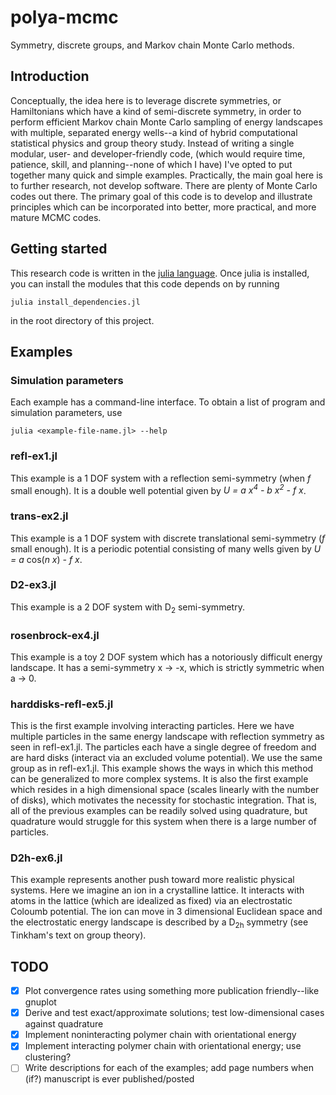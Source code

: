# polya-mcmc
Symmetry, discrete groups, and Markov chain Monte Carlo methods.

## Introduction
Conceptually, the idea here is to leverage discrete symmetries, 
or Hamiltonians which have a kind of semi-discrete symmetry, in order to perform 
efficient Markov chain Monte Carlo sampling of energy landscapes with multiple,
separated energy wells--a kind of hybrid computational statistical physics and 
group theory study.
Instead of writing a single modular, user- and developer-friendly code, 
(which would require time, patience, skill, and planning--none of which I have)
I've opted to put together many quick and simple examples.
Practically, the main goal here is to further research, not develop software. 
There are plenty of Monte Carlo codes out there. The primary goal of this code is to 
develop and illustrate principles which can be incorporated into better, 
more practical, and more mature MCMC codes.

## Getting started
This research code is written in the [julia language](https://julialang.org).
Once julia is installed, you can install the modules that this code depends on by
running

    julia install_dependencies.jl

in the root directory of this project.

## Examples
### Simulation parameters
Each example has a command-line interface.
To obtain a list of program and simulation parameters, use

    julia <example-file-name.jl> --help

### refl-ex1.jl
This example is a 1 DOF system with a reflection semi-symmetry (when _f_ small enough).
It is a double well potential given by _U = a x<sup>4</sup> - b x<sup>2</sup> - f x_.

### trans-ex2.jl
This example is a 1 DOF system with discrete translational semi-symmetry (_f_ small enough).
It is a periodic potential consisting of many wells given by _U = a_ cos(_n x_) _- f x_.

### D2-ex3.jl
This example is a 2 DOF system with D<sub>2</sub> semi-symmetry.

### rosenbrock-ex4.jl
This example is a toy 2 DOF system which has a notoriously difficult energy landscape.
It has a semi-symmetry x &#8594; -x, which is strictly symmetric when a &#8594; 0.

### harddisks-refl-ex5.jl
This is the first example involving interacting particles.
Here we have multiple particles in the same energy landscape with reflection symmetry as seen in refl-ex1.jl.
The particles each have a single degree of freedom and are hard disks (interact via an excluded volume potential).
We use the same group as in refl-ex1.jl.
This example shows the ways in which this method can be generalized to more complex systems.
It is also the first example which resides in a high dimensional space (scales linearly with the number of disks), which motivates the necessity for stochastic integration.
That is, all of the previous examples can be readily solved using quadrature, but quadrature would struggle for this system when there is a large number of particles.

### D2h-ex6.jl
This example represents another push toward more realistic physical systems.
Here we imagine an ion in a crystalline lattice.
It interacts with atoms in the lattice (which are idealized as fixed) via an electrostatic Coloumb potential.
The ion can move in 3 dimensional Euclidean space and the electrostatic energy landscape is described by a D<sub>2h</sub> symmetry (see Tinkham's text on group theory).

## TODO
- [x] Plot convergence rates using something more publication friendly--like gnuplot
- [x] Derive and test exact/approximate solutions; test low-dimensional cases against quadrature
- [x] Implement noninteracting polymer chain with orientational energy
- [x] Implement interacting polymer chain with orientational energy; use clustering?
- [ ] Write descriptions for each of the examples; add page numbers when (if?) manuscript is ever published/posted

